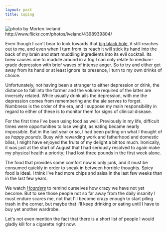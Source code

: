 ```yaml
---
layout: post
title: Coping
---
```


<img src="http://farm5.static.flickr.com/4014/4398939804_fc859af7ae.jpg" title="photo by Morten Iveland http://www.flickr.com/photos/iveland/4398939804/">

Even though I can't bear to look towards that [big black hole]({{site.baseurl}}/2010/10/02/in-order-to-remember-we-must-first-forget/), it still reaches out to me, and even when I turn from its reach it will stick its hand into the back of my brain and start muddling ingredients into its evil cocktail. Its brew causes one to muddle around in a fog I can only relate to medium-grade depression with brief waves of intense anger. So to try and either get away from its hand or at least ignore its presence, I turn to my own drinks of choice.

Unfortunately, not having been a stranger to either depression or drink, the distance to fall into the former and the volume required of the latter are inversely related. While usually drink ails the depression, with me the depression comes from remembering and the ale serves to forget. Numbness is the order of the era, and I suppose my main responsibility in regard to either of these is to monitor them for signs of clinical disease.

For the first time I've been using food as well. Previously in my life, difficult times were opportunities to lose weight, as eating became nearly impossible. But in the last year or so, I had been putting on what I thought of as _happy pounds_. Busy with rewarding work and fatherhood and domestic bliss, I might have enjoyed the fruits of my delight a bit too much. Ironically, it was just at the start of August that I had seriously resolved to again make my physical health a priority; I had lost three pounds in the first week alone. 

The food that provides some comfort now is only junk, and it must be consumed quickly in order to sneak in between horrible thoughts. Spicy food is ideal. I think I've had more chips and salsa in the last few weeks than in the last few years.

We watch _[Hoarders](http://www.aetv.com/hoarders/)_ to remind ourselves how crazy we have not yet become. But to see those people not so far away from the daily insanity I must endure scares me, not that I'll become crazy enough to start piling trash in the corner, but maybe that I'll keep drinking or eating until I have to buy yet another wardrobe. 

Let's not even mention the fact that there is a short list of people I would gladly kill for a cigarette right now.

<p class="postscript"></p>